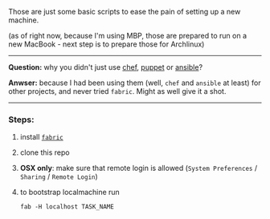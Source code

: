 Those are just some basic scripts to ease the pain of setting up a new machine.

(as of right now, because I'm using MBP, those are prepared to run on a new MacBook - next step is to prepare those for Archlinux)

---

**Question:** why you didn't just use [chef](http://www.getchef.com/), [puppet](https://puppetlabs.com/) or [ansible](http://www.ansible.com/home)?

**Anwser:** because I had been using them (well, ``chef`` and ``ansible`` at least) for other projects, and never tried ``fabric``. Might as well give it a shot.

---

### Steps:

1. install [``fabric``](http://fabfile.org)

1. clone this repo

1. **OSX only**: make sure that remote login is allowed (``System Preferences`` / ``Sharing`` / ``Remote Login``)

1. to bootstrap localmachine run

    ```
    fab -H localhost TASK_NAME
    ```


